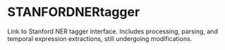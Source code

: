 # STANFORDNERtagger
Link to Stanford NER tagger interface.  Includes processing, parsing, and temporal expression extractions, still undergoing modifications.

